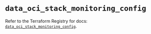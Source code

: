 # `data_oci_stack_monitoring_config`

Refer to the Terraform Registry for docs: [`data_oci_stack_monitoring_config`](https://registry.terraform.io/providers/oracle/oci/6.18.0/docs/data-sources/stack_monitoring_config).
